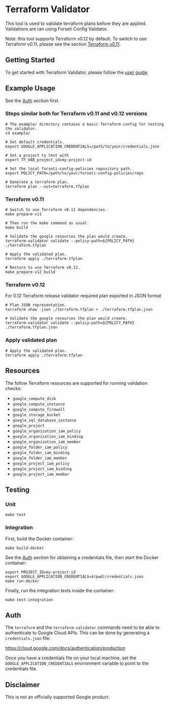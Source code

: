 # Terraform Validator

This tool is used to validate terraform plans before they are applied. Validations are ran using Forseti Config Validator.

Note: this tool supports Terraform v0.12 by default. To switch to use Terraform v0.11, please see the section [Terraform v0.11](#terraform-v011).

## Getting Started

To get started with Terraform Validator, please follow the [user guide](https://github.com/forseti-security/policy-library/blob/master/docs/user_guide.md#how-to-use-terraform-validator).

## Example Usage

See the [Auth](#Auth) section first.


### Steps similar both for Terraform v0.11 and v0.12 versions

```
# The example/ directory contains a basic Terraform config for testing the validator.
cd example/

# Set default credentials.
export GOOGLE_APPLICATION_CREDENTIALS=/path/to/your/credentials.json

# Set a project to test with
export TF_VAR_project_id=my-project-id

# Set the local forseti-config-policies repository path.
export POLICY_PATH=/path/to/your/forseti-config-policies/repo

# Generate a terraform plan.
terraform plan --out=terraform.tfplan

```

### Terraform v0.11

```
# Switch to use Terraform v0.11 dependencies.
make prepare-v11

# Then run the make command as usual.
make build

# Validate the google resources the plan would create.
terraform-validator validate --policy-path=${POLICY_PATH} ./terraform.tfplan

# Apply the validated plan.
terraform apply ./terraform.tfplan
```

```
# Restore to use Terraform v0.12.
make prepare-v12 build
```

### Terraform v0.12

For 0.12 Terraform release validator required plan exported in JSON format

```
# Plan JSON representation. 
terraform show -json ./terraform.tfplan > ./terraform.tfplan.json

# Validate the google resources the plan would create.
terraform-validator validate --policy-path=${POLICY_PATH} ./terraform.tfplan.json
```

### Apply validated plan

```
# Apply the validated plan.
terraform apply ./terraform.tfplan
```

## Resources
The follow Terraform resources are supported for running validation checks:

- `google_compute_disk`
- `google_compute_instance`
- `google_compute_firewall`
- `google_storage_bucket`
- `google_sql_database_instance`
- `google_project`
- `google_organization_iam_policy`
- `google_organization_iam_binding`
- `google_organization_iam_member`
- `google_folder_iam_policy`
- `google_folder_iam_binding`
- `google_folder_iam_member`
- `google_project_iam_policy`
- `google_project_iam_binding`
- `google_project_iam_member`

## Testing

### Unit

```
make test
```

### Integration

First, build the Docker container:
```
make build-docker
```

See the [Auth](#Auth) section for obtaining a credentials file, then start the Docker container:

```
export PROJECT_ID=my-project-id
export GOOGLE_APPLICATION_CREDENTIALS=$(pwd)/credentials.json
make run-docker
```

Finally, run the integration tests inside the container:
```
make test-integration
````

## Auth

The `terraform` and the `terraform-validator` commands need to be able to authenticate to Google Cloud APIs. This can be done by generating a `credentials.json` file:

https://cloud.google.com/docs/authentication/production

Once you have a credentials file on your local machine, set the `GOOGLE_APPLICATION_CREDENTIALS` environment variable to point to the credentials file.

## Disclaimer

This is not an officially supported Google product.
